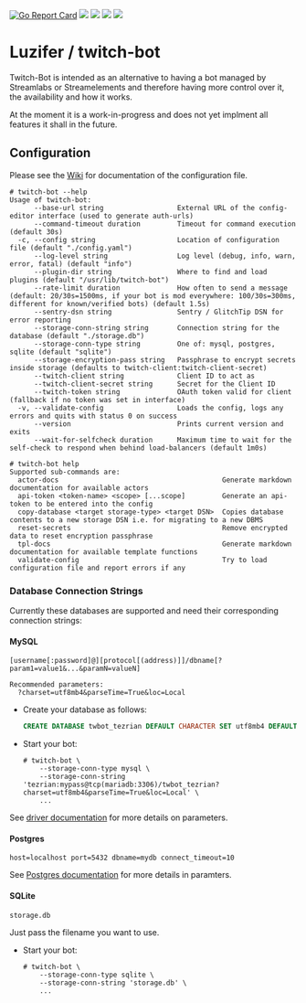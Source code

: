 [![Go Report Card](https://goreportcard.com/badge/github.com/Luzifer/twitch-bot)](https://goreportcard.com/report/github.com/Luzifer/twitch-bot)
![](https://badges.fyi/github/license/Luzifer/twitch-bot)
![](https://badges.fyi/github/downloads/Luzifer/twitch-bot)
![](https://badges.fyi/github/latest-release/Luzifer/twitch-bot)
![](https://knut.in/project-status/twitch-bot)

# Luzifer / twitch-bot

Twitch-Bot is intended as an alternative to having a bot managed by Streamlabs or Streamelements and therefore having more control over it, the availability and how it works.

At the moment it is a work-in-progress and does not yet implment all features it shall in the future.

## Configuration

Please see the [Wiki](https://github.com/Luzifer/twitch-bot/wiki) for documentation of the configuration file.

```console
# twitch-bot --help
Usage of twitch-bot:
      --base-url string                  External URL of the config-editor interface (used to generate auth-urls)
      --command-timeout duration         Timeout for command execution (default 30s)
  -c, --config string                    Location of configuration file (default "./config.yaml")
      --log-level string                 Log level (debug, info, warn, error, fatal) (default "info")
      --plugin-dir string                Where to find and load plugins (default "/usr/lib/twitch-bot")
      --rate-limit duration              How often to send a message (default: 20/30s=1500ms, if your bot is mod everywhere: 100/30s=300ms, different for known/verified bots) (default 1.5s)
      --sentry-dsn string                Sentry / GlitchTip DSN for error reporting
      --storage-conn-string string       Connection string for the database (default "./storage.db")
      --storage-conn-type string         One of: mysql, postgres, sqlite (default "sqlite")
      --storage-encryption-pass string   Passphrase to encrypt secrets inside storage (defaults to twitch-client:twitch-client-secret)
      --twitch-client string             Client ID to act as
      --twitch-client-secret string      Secret for the Client ID
      --twitch-token string              OAuth token valid for client (fallback if no token was set in interface)
  -v, --validate-config                  Loads the config, logs any errors and quits with status 0 on success
      --version                          Prints current version and exits
      --wait-for-selfcheck duration      Maximum time to wait for the self-check to respond when behind load-balancers (default 1m0s)

# twitch-bot help
Supported sub-commands are:
  actor-docs                                        Generate markdown documentation for available actors
  api-token <token-name> <scope> [...scope]         Generate an api-token to be entered into the config
  copy-database <target storage-type> <target DSN>  Copies database contents to a new storage DSN i.e. for migrating to a new DBMS
  reset-secrets                                     Remove encrypted data to reset encryption passphrase
  tpl-docs                                          Generate markdown documentation for available template functions
  validate-config                                   Try to load configuration file and report errors if any
```

### Database Connection Strings

Currently these databases are supported and need their corresponding connection strings:

#### MySQL

```
[username[:password]@][protocol[(address)]]/dbname[?param1=value1&...&paramN=valueN]

Recommended parameters:
  ?charset=utf8mb4&parseTime=True&loc=Local
```

- Create your database as follows:  
  ```sql
  CREATE DATABASE twbot_tezrian DEFAULT CHARACTER SET utf8mb4 DEFAULT COLLATE utf8mb4_unicode_ci;
  ```
- Start your bot:  
  ```console
  # twitch-bot \
      --storage-conn-type mysql \
      --storage-conn-string 'tezrian:mypass@tcp(mariadb:3306)/twbot_tezrian?charset=utf8mb4&parseTime=True&loc=Local' \
      ...
  ```

See [driver documentation](https://github.com/go-sql-driver/mysql#dsn-data-source-name) for more details on parameters.

#### Postgres

```
host=localhost port=5432 dbname=mydb connect_timeout=10
```

See [Postgres documentation](https://www.postgresql.org/docs/current/libpq-connect.html#LIBPQ-PARAMKEYWORDS) for more details in paramters.

#### SQLite

```
storage.db
```

Just pass the filename you want to use.

- Start your bot:  
  ```console
  # twitch-bot \
      --storage-conn-type sqlite \
      --storage-conn-string 'storage.db' \
      ...
  ```
